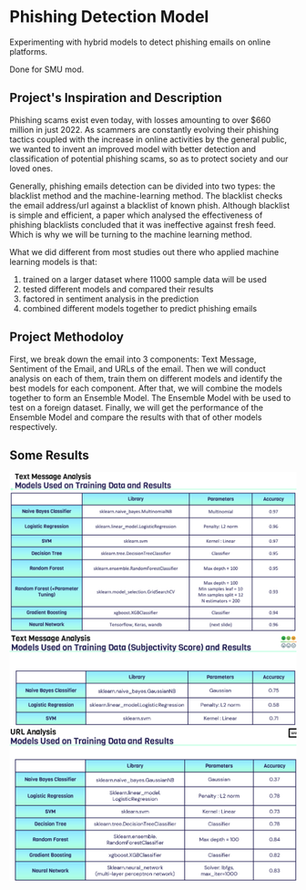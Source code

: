 # Phishing Detection Model
Experimenting with hybrid models to detect phishing emails on online platforms.

Done for SMU mod.

## Project's Inspiration and Description
Phishing scams exist even today, with losses amounting to over $660 million in just 2022. 
As scammers are constantly evolving their phishing tactics coupled with the increase in online activities by the general public, we wanted to invent an improved model with better detection and classification of potential phishing scams, so as to protect society and our loved ones.

Generally, phishing emails detection can be divided into two types: the blacklist method and the machine-learning method. The blacklist checks the email address/url against a blacklist of known phish.
Although blacklist is simple and efficient, a paper which analysed the effectiveness of phishing blacklists concluded that it was ineffective against fresh feed. Which is why we will be turning to the machine learning method.

What we did different from most studies out there who applied machine learning models is that:
1. trained on a larger dataset where 11000 sample data will be used
2. tested different models and compared their results
3. factored in sentiment analysis in the prediction
4. combined different models together to predict phishing emails

## Project Methodoloy
First, we break down the email into 3 components: Text Message, Sentiment of the Email, and URLs of the email.
Then we will conduct analysis on each of them, train them on different models and identify the best models for each component.
After that, we will combine the models together to form an Ensemble Model. The Ensemble Model with be used to test on a foreign dataset. 
Finally, we will get the performance of the Ensemble Model and compare the results with that of other models respectively.

## Some Results
![email text analysis results](/images/email_text_results.png?raw=true "email text analysis results")
![email text sentiment subjectivity score results](/images/email_text_sentiment_results.png?raw=true "email text sentiment subjectivity score analysis results")
![url results](/images/url_results.png?raw=true "url analysis results")